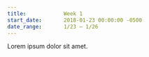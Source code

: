```yaml
---
title:            Week 1
start_date:       2018-01-23 00:00:00 -0500
date_range:       1/23 – 1/26
---
```


Lorem ipsum dolor sit amet.
